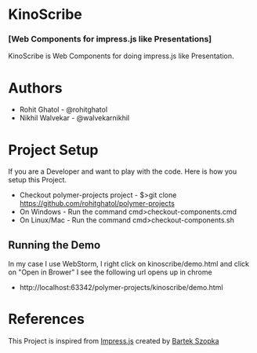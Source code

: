 KinoScribe 
==========
### [Web Components for impress.js like Presentations]


KinoScribe is Web Components for doing impress.js like Presentation.

Authors
=========
 * Rohit Ghatol - @rohitghatol
 * Nikhil Walvekar - @walvekarnikhil

Project Setup
==============
If you are a Developer and want to play with the code. Here is how you setup this Project.

 * Checkout polymer-projects project - $>git clone https://github.com/rohitghatol/polymer-projects
 * On Windows - Run the command cmd>checkout-components.cmd 
 * On Linux/Mac - Run the command cmd>checkout-components.sh
 
Running the Demo
-----------------

In my case I use WebStorm, I right click on kinoscribe/demo.html and click on "Open in Brower"
I see the following url opens up in chrome

* http://localhost:63342/polymer-projects/kinoscribe/demo.html

 
References
===========

This Project is inspired from  [Impress.js](https://github.com/bartaz/impress.js/) created by [Bartek Szopka](https://github.com/bartaz)
